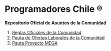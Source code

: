 # Programadores Chile ®
**Repositorio Oficial de Asuntos de la Comunidad**

1. [Reglas Oficiales de la Comunidad](https://github.com/comunidadesio/ProgramadoresChile/blob/master/ReglasOficiales.md)
2. [Pauta de Ofertas Laborales de la Comunidad](https://github.com/comunidadesio/ProgramadoresChile/blob/master/OfertasLaborales.md)
3. [Pauta Proyecto MEGA](https://github.com/comunidadesio/ProgramadoresChile/blob/master/Proyecto-Mega.md)
